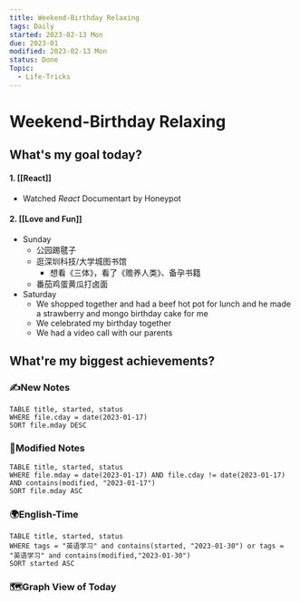 ```yaml
---
title: Weekend-Birthday Relaxing
tags: Daily
started: 2023-02-13 Mon
due: 2023-01
modified: 2023-02-13 Mon
status: Done
Topic:
  - Life-Tricks
---
```

# Weekend-Birthday Relaxing
## What's my goal today?
#### 1. [[React]]
- Watched *React* Documentart by Honeypot
#### 2. [[Love and Fun]]
- Sunday 
	- 公园踢毽子
	- 逛深圳科技/大学城图书馆
		- 想看《三体》，看了《赡养人类》、备孕书籍
	- 番茄鸡蛋黄瓜打卤面
- Saturday
	- We shopped together and had a beef hot pot for lunch and he made a strawberry and mongo birthday cake for me
	- We celebrated my birthday together
	- We had a video call with our parents 

## What're my biggest achievements?
### ✍️New Notes

```dataview
TABLE title, started, status
WHERE file.cday = date(2023-01-17)
SORT file.mday DESC
```

### 📝Modified Notes

```dataview
TABLE title, started, status
WHERE file.mday = date(2023-01-17) AND file.cday != date(2023-01-17) AND contains(modified, "2023-01-17")
SORT file.mday ASC
```

### 🌍English-Time

```dataview
TABLE title, started, status
WHERE tags = "英语学习" and contains(started, "2023-01-30") or tags = "英语学习" and contains(modified,"2023-01-30") 
SORT started ASC
```

### 🗺️Graph View of Today

